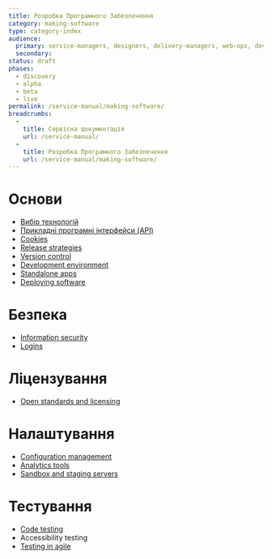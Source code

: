 ```yaml
---
title: Розробка Програмного Забезпечення
category: making-software
type: category-index
audience:
  primary: service-managers, designers, delivery-managers, web-ops, developers, tech-archs, performance-analysts
  secondary:
status: draft
phases:
  - discovery
  - alpha
  - beta
  - live
permalink: /service-manual/making-software/
breadcrumbs:
  -
    title: Сервісна документація
    url: /service-manual/
  -
    title: Розробка Програмного Забезпечення
    url: /service-manual/making-software/
---
```


Основи
=========
- [Вибір технологій](/service-manual/making-software/choising-technology/)
- [Прикладні програмні інтерфейси (API)](/service-manual/making-software/apis/)
- [Cookies](/service-manual/making-software/cookies/)
- [Release strategies](/service-manual/making-software/release-strategies/)
- [Version control](/service-manual/making-software/version-control/)
- [Development environment](/service-manual/making-software/development-environment/)
- [Standalone apps](/service-manual/making-software/standalone-apps/)
- [Deploying software](/service-manual/making-software/deploying-software/)



Безпека
=======
- [Information security](/service-manual/making-software/information-security/)
- [Logins](/service-manual/making-software/accounts/)



Ліцензування
============
- [Open standards and licensing](/service-manual/making-software/open-standards-and-licensing/)



Налаштування
============
- [Configuration management](/service-manual/making-software/configuration-management/)
- [Analytics tools](/service-manual/making-software/analytics-tools/)
- [Sandbox and staging servers](/service-manual/making-software/sandbox-and-staging-servers/)



Тестування
==========
- [Code testing](/service-manual/making-software/testing-code/)
- Accessibility testing
- [Testing in agile](/service-manual/making-software/testing-in-agile/)
